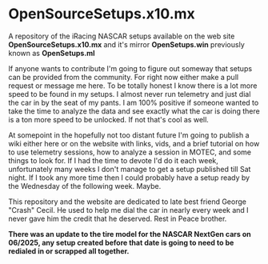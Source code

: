 # OpenSourceSetups.x10.mx
A repository of the iRacing NASCAR setups available on the web site <strong>OpenSourceSetups.x10.mx</strong> and it's mirror <strong>OpenSetups.win</strong> previously known as <strong>OpenSetups.ml</strong>

If anyone wants to contribute I'm going to figure out someway that setups can be provided from the community.  For right now either make a pull request or message me here.  To be totally honest I know there is a lot more speed to be found in my setups.  I almost never run telemetry and just dial the car in by the seat of my pants.  I am 100% positive if someone wanted to take the time to analyze the data and see exactly what the car is doing there is a ton more speed to be unlocked.  If not that's cool as well.  

At somepoint in the hopefully not too distant future I'm going to publish a wiki either here or on the website with links, vids, and a brief tutorial on how to use telemetry sessions, how to analyze a session in MOTEC, and some things to look for.  If I had the time to devote I'd do it each week, unfortunately many weeks I don't manage to get a setup published till Sat night.  If I took any more time then I could probably have a setup ready by the Wednesday of the following week.  Maybe. 

This repository and the website are dedicated to late best friend George "Crash" Cecil.  He used to help me dial the car in nearly every week and I never gave him the credit that he deserved.  Rest in Peace brother.

**There was an update to the tire model for the NASCAR NextGen cars on 06/2025, any setup created before that date is going to need to be redialed in or scrapped all together.**
